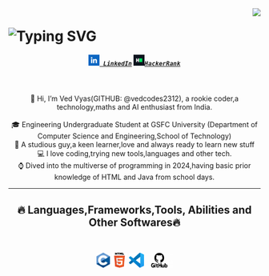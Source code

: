 
<img align = "right"  src="/">
<h1 align = "center>
<a href="https://git.io/typing-svg"
  ><img src="https://readme-typing-svg.herokuapp.com?font=Fira+Code&pause=1000&width=435&lines=Greeting+to+all%2CThis+is+Ved+Vyas....;A+tech+%2Cmaths+and+AI+enthusiast%2C;I+love+coding+and+am+a+keen+learner;A+studious+person+in+the+Data+Verse" alt="Typing SVG" />
</a>
  </h1>
  <h5 align = "center"> 
    <code><a href="https://www.linkedin.com/in/ved-vyas-416631327/" title="LinkedIn Profile"><img src="linkein.png" width="22"> LinkedIn</a></code>
 <code><a href="https://www.hackerrank.com/profile/ved_codes2312" title="HackerRank Profile"><img src="hackerrank.jpg" width="22">HackerRank</a></code>   </h5> 
<br>
<p align="center">
👋 Hi, I’m Ved Vyas(GITHUB: @vedcodes2312), a rookie coder,a technology,maths and AI enthusiast from India.
<br>
<br>
 🎓 Engineering Undergraduate Student at GSFC University (Department of Computer Science and Engineering,School of Technology)
  <br>
📗 A studious guy,a keen learner,love and always ready to learn new stuff
<br>
💻 I love coding,trying new tools,languages and other tech.
<br>
⌚ Dived into the multiverse of programming in 2024,having basic prior knowledge of HTML and Java from school days.
<hr>
<h2 align="center">🔥 Languages,Frameworks,Tools, Abilities and Other Softwares🔥</h2>
<br>
<p align="center">
<code><img title="C Language" src="C_Programming_Language.svg.png" height="30"></code>
<code><img title="HTML" src="HTML5_logo_and_wordmark.svg.png" height="30"></code>
<code><img title="Visual Studio Code" src="vscode-1-200x200.png" height="30"></code>
<code><img title="github" src="GitHub-Logo-700x394.png" height="30"></code>  </p> </hr>







 
 
  

